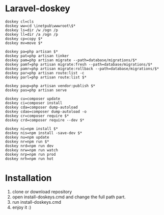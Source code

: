 # Laravel-doskey
```
doskey cl=cls
doskey ww=cd \inetpub\wwwroot\$*
doskey ls=dir /w /ogn /p
doskey ll=dir /a /ogn /p
doskey cp=copy $*
doskey mv=move $*

doskey pa=php artisan $*
doskey pat=php artisan tinker
doskey pam=php artisan migrate --path=database/migrations/$*
doskey pamf=php artisan migrate:fresh --path=database/migrations/$*
doskey pamr=php artisan migrate:rollback --path=database/migrations/$*
doskey par=php artisan route:list -c
doskey parl=php artisan route:list $*

doskey pavp=php artisan vendor:publish $*
doskey pas=php artisan serve

doskey cu=composer update
doskey ci=composer install
doskey cda=composer dump-autoload
doskey cdao=composer dump-autoload -o
doskey cr=composer require $*
doskey crd=composer require --dev $*

doskey ni=npm install $*
doskey nis=npm install -save-dev $*
doskey nu=npm update
doskey nr=npm run $*
doskey nrd=npm run dev
doskey nrw=npm run watch
doskey nrp=npm run prod
doskey nrh=npm run hot
```
# Installation
1. clone or download repository
2. open install-doskeys.cmd and change the full path part.
3. run install-doskeys.cmd
4. enjoy it :)
